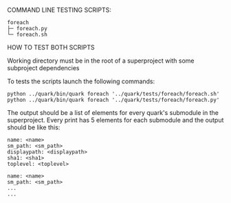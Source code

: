 COMMAND LINE TESTING SCRIPTS:
```
foreach
├─ foreach.py
└─ foreach.sh
```

HOW TO TEST BOTH SCRIPTS

Working directory must be in the root of a superproject with some subproject dependencies

To tests the scripts launch the following commands:

`python ../quark/bin/quark foreach '../quark/tests/foreach/foreach.sh'`
`python ../quark/bin/quark foreach '../quark/tests/foreach/foreach.py'`

The output should be a list of elements for every quark's submodule in the superproject.
Every print has 5 elements for each submodule and the output should be like this:
```
name: <name>
sm_path: <sm_path>
displaypath: <displaypath>
sha1: <sha1>
toplevel: <toplevel>

name: <name>
sm_path: <sm_path>
...
...
```
